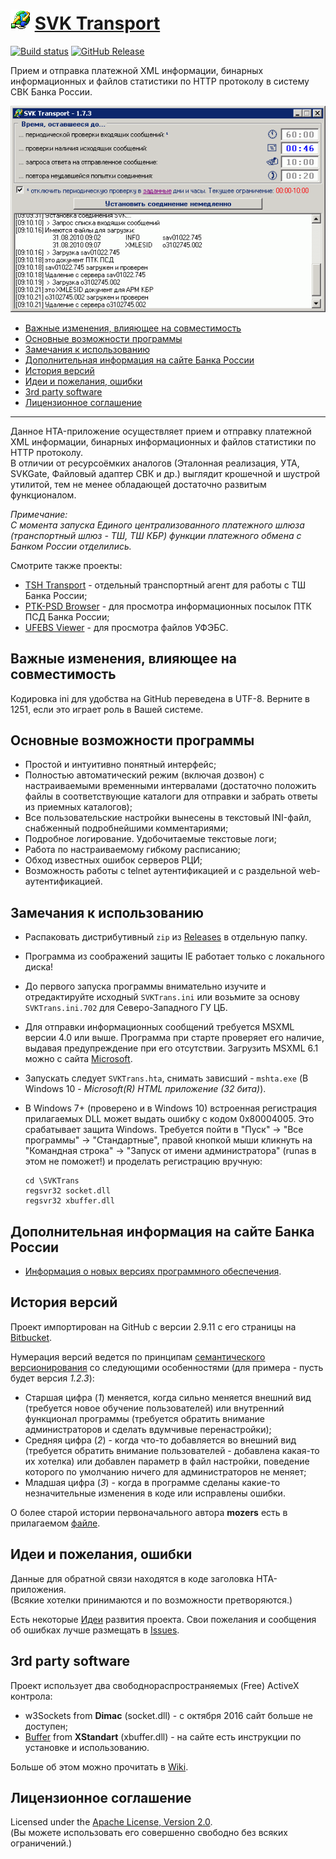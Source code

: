 # ![icon] [SVK Transport]

[![Build status]][appveyor]
[![GitHub Release]][releases]

Прием и отправка платежной XML информации, бинарных информационных и файлов 
статистики по HTTP протоколу в систему СВК Банка России.  

![Рабочее окно приложения]

* [Важные изменения, влияющее на совместимость]
* [Основные возможности программы]
* [Замечания к использованию]
* [Дополнительная информация на сайте Банка России]
* [История версий]
* [Идеи и пожелания, ошибки]
* [3rd party software]
* [Лицензионное соглашение]

-----

Данное HTA-приложение осуществляет прием и отправку платежной XML информации, 
бинарных информационных и файлов статистики по HTTP протоколу.  
В отличии от ресурсоёмких аналогов (Эталонная реализация, УТА, SVKGate, 
Файловый адаптер СВК и др.) выглядит крошечной и шустрой утилитой, 
тем не менее обладающей достаточно развитым функционалом.

*Примечание:  
С момента запуска Единого централизованного платежного шлюза (транспортный
шлюз - ТШ, ТШ КБР) функции платежного обмена с Банком России отделились.*

Смотрите также проекты:

* [TSH Transport] - отдельный транспортный агент для работы с ТШ Банка России;
* [PTK-PSD Browser] - для просмотра информационных посылок ПТК ПСД Банка России;
* [UFEBS Viewer] - для просмотра файлов УФЭБС.

## Важные изменения, влияющее на совместимость

Кодировка ini для удобства на GitHub переведена в UTF-8. Верните в 1251, 
если это играет роль в Вашей системе.

## Основные возможности программы

* Простой и интуитивно понятный интерфейс;
* Полностью автоматический режим (включая дозвон) с настраиваемыми временными 
интервалами (достаточно положить файлы в соответствующие каталоги для отправки 
и забрать ответы из приемных каталогов);
* Все пользовательские настройки вынесены в текстовый INI-файл, снабженный 
подробнейшими комментариями;
* Подробное логирование. Удобочитаемые текстовые логи;
* Работа по настраиваемому гибкому расписанию;
* Обход известных ошибок серверов РЦИ;
* Возможность работы с telnet аутентификацией и с раздельной 
web-аутентификацией.

## Замечания к использованию

* Распаковать дистрибутивный `zip` из [Releases] в отдельную папку.
* Программа из соображений защиты IE работает только с локального диска!
* До первого запуска программы внимательно изучите и отредактируйте исходный 
`SVKTrans.ini` или возьмите за основу `SVKTrans.ini.702` для Северо-Западного 
ГУ ЦБ.
* Для отправки информационных сообщений требуется MSXML версии 4.0 или выше. 
Программа при старте проверяет его наличие, выдавая предупреждение при его 
отсутствии. Загрузить MSXML 6.1 можно с сайта [Microsoft].
* Запускать следует `SVKTrans.hta`, снимать зависший - `mshta.exe` 
(В Windows 10 - *Microsoft(R) HTML приложение (32 бита)*).
* В Windows 7+ (проверено и в Windows 10) встроенная регистрация прилагаемых 
DLL может выдать ошибку с кодом 0x80004005. Это срабатывает защита Windows. 
Требуется пойти в "Пуск" -> "Все программы" -> "Стандартные", правой кнопкой 
мыши кликнуть на "Командная строка" -> "Запуск от имени администратора" 
(runas в этом не поможет!) и проделать регистрацию вручную:

      cd \SVKTrans
      regsvr32 socket.dll
      regsvr32 xbuffer.dll

## Дополнительная информация на сайте Банка России

* [Информация о новых версиях программного обеспечения].

## История версий

Проект импортирован на GitHub с версии 2.9.11 с его страницы на [Bitbucket].

Нумерация версий ведется по принципам [семантического версионирования]
со следующими особенностями (для примера - пусть будет версия *1.2.3*):

* Старшая цифра (*1*) меняется, когда сильно 
меняется внешний вид (требуется новое обучение пользователей) или внутренний 
функционал программы (требуется обратить внимание администраторов и сделать 
вдумчивые перенастройки);
* Средняя цифра (*2*) - когда что-то добавляется во внешний вид 
(требуется обратить внимание пользователей - добавлена какая-то их хотелка) 
или добавлен параметр в файл настройки, поведение которого по умолчанию 
ничего для администраторов не меняет;
* Младшая цифра (*3*) - когда в программе сделаны какие-то незначительные 
изменения в коде или исправлены ошибки.

О более старой истории первоначального автора **mozers** есть в прилагаемом 
[файле].

## Идеи и пожелания, ошибки

Данные для обратной связи находятся в коде заголовка HTA-приложения.  
(Всякие хотелки принимаются и по возможности претворяются.)

Есть некоторые [Идеи] развития проекта.
Свои пожелания и сообщения об ошибках лучше размещать в [Issues].

## 3rd party software

Проект использует два свободнораспространяемых (Free) ActiveX контрола:

* w3Sockets from **Dimac** (socket.dll) - с октября 2016 сайт больше не 
доступен;
* [Buffer] from **XStandart** (xbuffer.dll) - на сайте есть инструкции 
по установке и использованию.

Больше об этом можно прочитать в [Wiki].

## Лицензионное соглашение

Licensed under the [Apache License, Version 2.0].  
(Вы можете использовать его совершенно свободно без всяких ограничений.)

[Важные изменения, влияющее на совместимость]: #важные-изменения-влияющее-на-совместимость
[Основные возможности программы]: #основные-возможности-программы
[Замечания к использованию]: #замечания-к-использованию
[Дополнительная информация на сайте Банка России]: #дополнительная-информация-на-сайте-банка-россии
[История версий]: #история-версий
[Идеи и пожелания, ошибки]: #идеи-и-пожелания-ошибки
[3rd party software]: #3rd-party-software
[Лицензионное соглашение]: #лицензионное-соглашение

[Wiki]: https://github.com/diev/SVK-Transport-hta/wiki
[Идеи]: https://github.com/diev/SVK-Transport-hta/projects/1
[Issues]: https://github.com/diev/SVK-Transport-hta/issues
[releases]: https://github.com/diev/SVK-Transport-hta/releases/latest

[CHANGELOG]: CHANGELOG.md
[Apache License, Version 2.0]: LICENSE

[icon]: docs/assets/images/svktrans.png
[Рабочее окно приложения]: docs/assets/images/screen.png
[файле]: docs/changelog.md

[TSH Transport]: http://diev.github.io/TSH-Transport
[SVK Transport]: http://diev.github.io/SVK-Transport-hta
[PTK-PSD Browser]: http://diev.github.io/PTK-PSD-Browser-hta
[UFEBS Viewer]: http://diev.github.io/UFEBS-Viewer-hta

[appveyor]: https://ci.appveyor.com/project/diev/svk-transport-hta
[ПТК ПСД]: http://ptkpsd.ru/
[СВК]: http://www.cbr.ru/mcirabis/itest/
[Bitbucket]: https://bitbucket.org/html-applications/svk-transport
[7-Zip]: https://www.7-zip.org/
[Microsoft]: http://www.microsoft.com/downloads/details.aspx?FamilyID=d21c292c-368b-4ce1-9dab-3e9827b70604&displayLang=ru
[Информация о новых версиях программного обеспечения]: http://www.cbr.ru/mcirabis/?PrtId=itest (СВК, УТА)
[семантического версионирования]: http://semver.org/lang/ru/
[Buffer]: http://www.xstandard.com/en/documentation/xbuffer/

[Build status]: https://ci.appveyor.com/api/projects/status/1mvedcg27p6n7aj0?svg=true
[GitHub Release]: https://img.shields.io/github/release/diev/SVK-Transport-hta.svg
